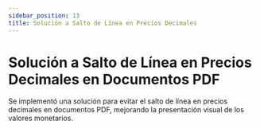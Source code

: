 ```yaml
---
sidebar_position: 13
title: Solución a Salto de Línea en Precios Decimales
---
```


# Solución a Salto de Línea en Precios Decimales en Documentos PDF

Se implementó una solución para evitar el salto de línea en precios decimales en documentos PDF, mejorando la presentación visual de los valores monetarios.

